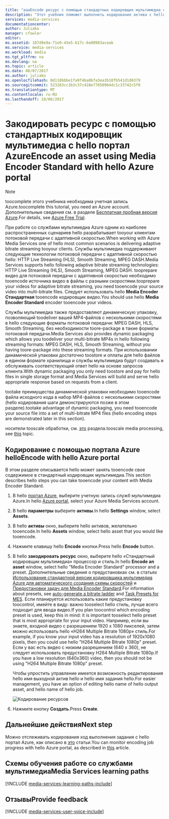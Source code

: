 ```yaml
---
title: "aaaEncode ресурс с помощью стандартных кодировщик мультимедиа с hello портал Azure | Документы Microsoft"
description: "Этот учебник поможет выполнить кодирование актива с hello портал Azure с помощью Media Encoder стандартные шаги hello."
services: media-services
documentationcenter: 
author: Juliako
manager: cfowler
editor: 
ms.assetid: 107d9e9a-71e9-43e5-b17c-6e00983aceab
ms.service: media-services
ms.workload: media
ms.tgt_pltfrm: na
ms.devlang: na
ms.topic: article
ms.date: 08/07/2017
ms.author: juliako
ms.openlocfilehash: 0d118bbbe1fa9f4ba0bfa3ea3b10fb541d1d6379
ms.sourcegitcommit: 523283cc1b3c37c428e77850964dc1c33742c5f0
ms.translationtype: MT
ms.contentlocale: ru-RU
ms.lasthandoff: 10/06/2017
---
```

# <a name="encode-an-asset-using-media-encoder-standard-with-hello-azure-portal"></a><span data-ttu-id="d5d8c-103">Закодировать ресурс с помощью стандартных кодировщик мультимедиа с hello портал Azure</span><span class="sxs-lookup"><span data-stu-id="d5d8c-103">Encode an asset using Media Encoder Standard with hello Azure portal</span></span>
> [!NOTE]
> <span data-ttu-id="d5d8c-104">toocomplete этого учебника необходима учетная запись Azure.</span><span class="sxs-lookup"><span data-stu-id="d5d8c-104">toocomplete this tutorial, you need an Azure account.</span></span> <span data-ttu-id="d5d8c-105">Дополнительные сведения см. в разделе [Бесплатная пробная версия Azure](https://azure.microsoft.com/pricing/free-trial/).</span><span class="sxs-lookup"><span data-stu-id="d5d8c-105">For details, see [Azure Free Trial](https://azure.microsoft.com/pricing/free-trial/).</span></span> 
> 
> 

<span data-ttu-id="d5d8c-106">При работе со службами мультимедиа Azure одним из наиболее распространенных сценариев hello разрабатывает tooyour клиентам потоковой передачи с адаптивной скоростью.</span><span class="sxs-lookup"><span data-stu-id="d5d8c-106">When working with Azure Media Services one of hello most common scenarios is delivering adaptive bitrate streaming tooyour clients.</span></span> <span data-ttu-id="d5d8c-107">Службы мультимедиа поддерживают следующие технологии потоковой передачи с адаптивной скоростью hello: HTTP Live Streaming (HLS), Smooth Streaming, MPEG DASH.</span><span class="sxs-lookup"><span data-stu-id="d5d8c-107">Media Services supports hello following adaptive bitrate streaming technologies: HTTP Live Streaming (HLS), Smooth Streaming, MPEG DASH.</span></span> <span data-ttu-id="d5d8c-108">tooprepare видео для потоковой передачи с адаптивной скоростью необходимо tooencode источника видео в файлы с разными скоростями.</span><span class="sxs-lookup"><span data-stu-id="d5d8c-108">tooprepare your videos for adaptive bitrate streaming, you need tooencode your source video into multi-bitrate files.</span></span> <span data-ttu-id="d5d8c-109">Следует использовать hello **Media Encoder Стандартная** tooencode кодировщик видео.</span><span class="sxs-lookup"><span data-stu-id="d5d8c-109">You should use hello **Media Encoder Standard** encoder tooencode your videos.</span></span>  

<span data-ttu-id="d5d8c-110">Службы мультимедиа также предоставляют динамическую упаковку, позволяющий toodeliver вашей MP4-файлов с несколькими скоростями в hello следующие форматы потоковой передачи: MPEG DASH, HLS, Smooth Streaming, без необходимости toore-package в такие форматы потоковой передачи.</span><span class="sxs-lookup"><span data-stu-id="d5d8c-110">Media Services also provides dynamic packaging which allows you toodeliver your multi-bitrate MP4s in hello following streaming formats: MPEG DASH, HLS, Smooth Streaming, without you having toore-package into these streaming formats.</span></span> <span data-ttu-id="d5d8c-111">При использовании динамической упаковки достаточно toostore и оплаты для hello файлов в едином формате хранилища и службы мультимедиа будут создавать и обслуживать соответствующий ответ hello на основе запросов клиента.</span><span class="sxs-lookup"><span data-stu-id="d5d8c-111">With dynamic packaging you only need toostore and pay for hello files in single storage format and Media Services will build and serve hello appropriate response based on requests from a client.</span></span>

<span data-ttu-id="d5d8c-112">tootake преимущества динамической упаковки необходимо tooencode файла исходного кода в набор MP4-файлов с несколькими скоростями (hello кодирования шаги демонстрируются позже в этом разделе).</span><span class="sxs-lookup"><span data-stu-id="d5d8c-112">tootake advantage of dynamic packaging, you need tooencode your source file into a set of multi-bitrate MP4 files (hello encoding steps are demonstrated later in this section).</span></span>

<span data-ttu-id="d5d8c-113">носители tooscale обработки, см. [это](media-services-portal-scale-media-processing.md) раздела.</span><span class="sxs-lookup"><span data-stu-id="d5d8c-113">tooscale media processing, see [this](media-services-portal-scale-media-processing.md) topic.</span></span>

## <a name="encode-with-hello-azure-portal"></a><span data-ttu-id="d5d8c-114">Кодирование с помощью портала Azure hello</span><span class="sxs-lookup"><span data-stu-id="d5d8c-114">Encode with hello Azure portal</span></span>
<span data-ttu-id="d5d8c-115">В этом разделе описывается hello может занять tooencode свое содержимое в стандартный кодировщик мультимедиа.</span><span class="sxs-lookup"><span data-stu-id="d5d8c-115">This section describes hello steps you can take tooencode your content with Media Encoder Standard.</span></span>

1. <span data-ttu-id="d5d8c-116">В hello [портал Azure](https://portal.azure.com/), выберите учетную запись служб мультимедиа Azure.</span><span class="sxs-lookup"><span data-stu-id="d5d8c-116">In hello [Azure portal](https://portal.azure.com/), select your Azure Media Services account.</span></span>
2. <span data-ttu-id="d5d8c-117">В hello **параметры** выберите **активы**.</span><span class="sxs-lookup"><span data-stu-id="d5d8c-117">In hello **Settings** window, select **Assets**.</span></span>  
3. <span data-ttu-id="d5d8c-118">В hello **активы** окно, выберите hello активов, желательно tooencode.</span><span class="sxs-lookup"><span data-stu-id="d5d8c-118">In hello **Assets** window, select hello asset that you would like tooencode.</span></span>
4. <span data-ttu-id="d5d8c-119">Нажмите клавишу hello **Encode** кнопки.</span><span class="sxs-lookup"><span data-stu-id="d5d8c-119">Press hello **Encode** button.</span></span>
5. <span data-ttu-id="d5d8c-120">В hello **закодировать ресурс** окно, выберите hello «Стандартный кодировщик мультимедиа» процессор и стиль.</span><span class="sxs-lookup"><span data-stu-id="d5d8c-120">In hello **Encode an asset** window, select hello "Media Encoder Standard" processor and a preset.</span></span> <span data-ttu-id="d5d8c-121">Дополнительные сведения о предустановках см. в статьях [Использование стандартной версии кодировщика мультимедиа Azure для автоматического создания схемы скоростей](media-services-autogen-bitrate-ladder-with-mes.md) и [Предустановки задач для Media Encoder Standard](media-services-mes-presets-overview.md).</span><span class="sxs-lookup"><span data-stu-id="d5d8c-121">For information about presets, see [auto-generate a bitrate ladder](media-services-autogen-bitrate-ladder-with-mes.md) and [Task Presets for MES](media-services-mes-presets-overview.md).</span></span> <span data-ttu-id="d5d8c-122">Если планируется использовать какие предустановку toocontrol, имейте в виду: важно tooselect hello стиль, лучше всего подходит для ввода видео.</span><span class="sxs-lookup"><span data-stu-id="d5d8c-122">If you plan toocontrol which encoding preset is used, keep this in mind: it is important tooselect hello preset that is most appropriate for your input video.</span></span> <span data-ttu-id="d5d8c-123">Например, если вы знаете, входной видео с разрешением 1920 x 1080 пикселей, затем можно использовать hello «H264 Multiple Bitrate 1080p» стиль.</span><span class="sxs-lookup"><span data-stu-id="d5d8c-123">For example, if you know your input video has a resolution of 1920x1080 pixels, then you could use hello "H264 Multiple Bitrate 1080p" preset.</span></span> <span data-ttu-id="d5d8c-124">Если у вас есть видео с низким разрешением (640 x 360), не следует использовать предустановку H264 Multiple Bitrate 1080p.</span><span class="sxs-lookup"><span data-stu-id="d5d8c-124">If you have a low resolution (640x360) video, then you should not be using "H264 Multiple Bitrate 1080p" preset.</span></span>
   
   <span data-ttu-id="d5d8c-125">Чтобы упростить управление имеется возможность редактирования hello имя выходной актив hello и hello имя задания hello.</span><span class="sxs-lookup"><span data-stu-id="d5d8c-125">For easier management, you have an option of editing hello name of hello output asset, and hello name of hello job.</span></span>
   
   ![Кодирование ресурсов](./media/media-services-portal-vod-get-started/media-services-encode1.png)
6. <span data-ttu-id="d5d8c-127">Нажмите кнопку **Создать**.</span><span class="sxs-lookup"><span data-stu-id="d5d8c-127">Press **Create**.</span></span>

## <a name="next-step"></a><span data-ttu-id="d5d8c-128">Дальнейшие действия</span><span class="sxs-lookup"><span data-stu-id="d5d8c-128">Next step</span></span>
<span data-ttu-id="d5d8c-129">Можно отслеживать кодирования ход выполнения задания с hello портал Azure, как описано в [это](media-services-portal-check-job-progress.md) статьи.</span><span class="sxs-lookup"><span data-stu-id="d5d8c-129">You can monitor encoding job progress with hello Azure portal, as described in [this](media-services-portal-check-job-progress.md) article.</span></span>  

## <a name="media-services-learning-paths"></a><span data-ttu-id="d5d8c-130">Схемы обучения работе со службами мультимедиа</span><span class="sxs-lookup"><span data-stu-id="d5d8c-130">Media Services learning paths</span></span>
[!INCLUDE [media-services-learning-paths-include](../../includes/media-services-learning-paths-include.md)]

## <a name="provide-feedback"></a><span data-ttu-id="d5d8c-131">Отзывы</span><span class="sxs-lookup"><span data-stu-id="d5d8c-131">Provide feedback</span></span>
[!INCLUDE [media-services-user-voice-include](../../includes/media-services-user-voice-include.md)]

